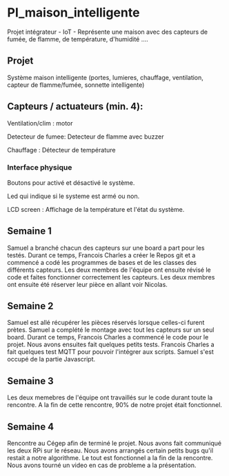 # PI_maison_intelligente

Projet intégrateur - IoT - Représente une maison avec des capteurs de fumée, de flamme, de température, d'humidité ....


## Projet
Système maison intelligente (portes, lumieres, chauffage, ventilation, capteur de flamme/fumée, sonnette intelligente)

## Capteurs / actuateurs (min. 4):
Ventilation/clim : motor

Detecteur de fumee: Detecteur de flamme avec buzzer

Chauffage : Détecteur de température

### Interface physique

Boutons pour activé et désactivé le système.

Led qui indique si le systeme est armé ou non.

LCD screen : Affichage de la température et l'état du système.


## Semaine 1
Samuel a branché chacun des capteurs sur une board a part pour les testés. Durant ce temps, Francois Charles a créer le Repos git et a commencé a codé les programmes de bases et de les classes des différents capteurs. Les deux membres de l'équipe ont ensuite révisé le code et faites fonctionner correctement les capteurs. Les deux membres ont ensuite été réserver leur pièce en allant voir Nicolas.

## Semaine 2
Samuel est allé récupérer les pièces réservés lorsque celles-ci furent prètes. Samuel a complété le montage avec tout les capteurs sur un seul board. Durant ce temps, Francois Charles a commencé le code pour le projet. Nous avons ensuites fait quelques petits tests. Francois Charles a fait quelques test MQTT pour pouvoir l'intégrer aux scripts. Samuel s'est occupé de la partie Javascript.

## Semaine 3
Les deux memebres de l'équipe ont travaillés sur le code durant toute la rencontre. A la fin de cette rencontre, 90% de notre projet était fonctionnel.

## Semaine 4
Rencontre au Cégep afin de terminé le projet. Nous avons fait communiqué les deux RPi sur le réseau. Nous avons arrangés certain petits bugs qu'il restait a notre algorithme. Le tout est fonctionnel a la fin de la rencontre. Nous avons tourné un video en cas de probleme a la présentation.
